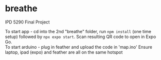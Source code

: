 # breathe
IPD 5290  Final Project

To start app - cd into the 2nd "breathe" folder, run ```npm install``` (one time setup) followed by ```npx expo start```. Scan resulting QR code to open in Expo Go. \
To start arduino - plug in feather and upload the code in 'map.ino'
Ensure laptop, ipad (expo) and feather are all on the same hotspot
